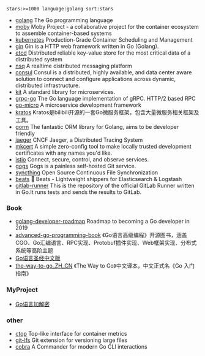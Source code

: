 ```
stars:>=1000 language:golang sort:stars
```
- [golang](https://github.com/golang/go) The Go programming language
- [moby](https://github.com/moby/moby) Moby Project - a collaborative project for the container ecosystem to assemble container-based systems
- [kubernetes](https://github.com/kubernetes/kubernetes) Production-Grade Container Scheduling and Management
- [gin](https://github.com/gin-gonic/gin) Gin is a HTTP web framework written in Go (Golang). 
- [etcd](https://github.com/etcd-io/etcd) Distributed reliable key-value store for the most critical data of a distributed system
- [nsq](https://github.com/nsqio/nsq) A realtime distributed messaging platform 
- [consul](https://github.com/hashicorp/consul) Consul is a distributed, highly available, and data center aware solution to connect and configure applications across dynamic, distributed infrastructure. 
- [kit](https://github.com/go-kit/kit) A standard library for microservices. 
- [grpc-go](https://github.com/grpc/grpc-go) The Go language implementation of gRPC. HTTP/2 based RPC
- [go-micro](https://github.com/micro/go-micro) A microservice development framework
- [kratos](https://github.com/bilibili/kratos) Kratos是bilibili开源的一套Go微服务框架，包含大量微服务相关框架及工具。
- [gorm](https://github.com/jinzhu/gorm) The fantastic ORM library for Golang, aims to be developer friendly
- [jaeger](https://github.com/jaegertracing/jaeger) CNCF Jaeger, a Distributed Tracing System
- [mkcert](https://github.com/FiloSottile/mkcert) A simple zero-config tool to make locally trusted development certificates with any names you'd like.
- [istio](https://github.com/istio/istio) Connect, secure, control, and observe services. 
- [gogs](https://github.com/gogs/gogs) Gogs is a painless self-hosted Git service. 
- [syncthing](https://github.com/syncthing/syncthing) Open Source Continuous File Synchronization
- [beats](https://github.com/elastic/beats) :tropical_fish: Beats - Lightweight shippers for Elasticsearch & Logstash 
- [gitlab-runner](https://gitlab.com/gitlab-org/gitlab-runner) This is the repository of the official GitLab Runner written in Go.It runs tests and sends the results to GitLab.
### Book
- [golang-developer-roadmap](https://github.com/Alikhll/golang-developer-roadmap) Roadmap to becoming a Go developer in 2019
- [advanced-go-programming-book](https://github.com/chai2010/advanced-go-programming-book) 《Go语言高级编程》开源图书，涵盖CGO、Go汇编语言、RPC实现、Protobuf插件实现、Web框架实现、分布式系统等高阶主题
- [Go语言圣经中文版](https://github.com/golang-china/gopl-zh)
- [the-way-to-go_ZH_CN](https://github.com/Unknwon/the-way-to-go_ZH_CN) 《The Way to Go》中文译本，中文正式名《Go 入门指南》

### MyProject
- [Go语言加解密](https://github.com/hua345/golangEncrypt)
### other
- [ctop](https://github.com/bcicen/ctop) Top-like interface for container metrics 
- [git-lfs](https://github.com/git-lfs/git-lfs) Git extension for versioning large files
- [cobra](https://github.com/spf13/cobra) A Commander for modern Go CLI interactions
